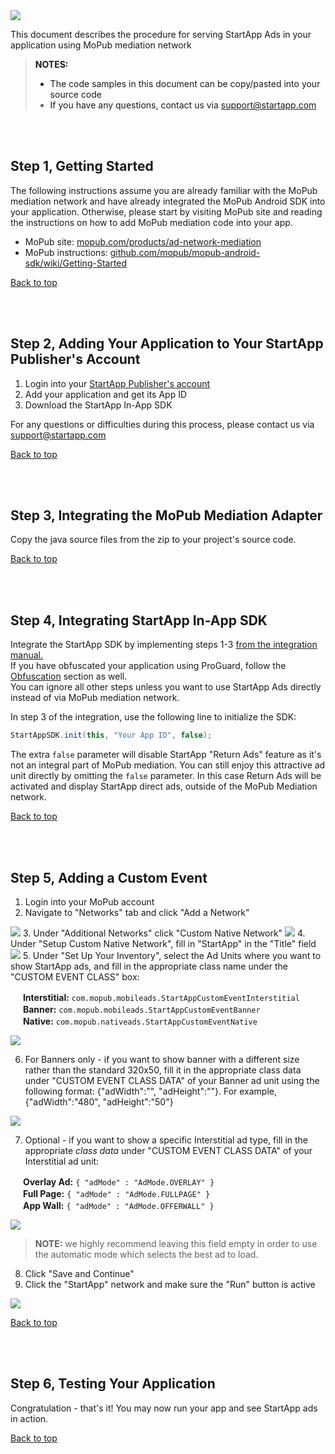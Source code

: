 <a name="top" />

<img src="./Mopub%20Mediation%20Android/images/mopub_logo.png" />   

This document describes the procedure for serving StartApp Ads in your application using MoPub mediation network

> **NOTES:**
> - The code samples in this document can be copy/pasted into your source code
> - If you have any questions, contact us via [support@startapp.com](mailto:support@startapp.com)


<br></br>
<a name="step1" />

## Step 1, Getting Started
The following instructions assume you are already familiar with the MoPub mediation network and have already integrated the MoPub Android SDK into your application. Otherwise, please start by visiting MoPub site and reading the instructions on how to add MoPub mediation code into your app.

- MoPub site: <a href="http://www.mopub.com/products/ad-network-mediation" target="_blank">mopub.com/products/ad-network-mediation</a>
- MoPub instructions: <a href="https://github.com/mopub/mopub-android-sdk/wiki/Getting-Started" target="_blank">github.com/mopub/mopub-android-sdk/wiki/Getting-Started</a>

[Back to top](#top)

<br></br>
<a name="step2" />

## Step 2, Adding Your Application to Your StartApp Publisher's Account
1. Login into your <a href="https://portal.startapp.com/#/signin" target="_blank">StartApp Publisher's account</a>
2. Add your application and get its App ID
3. Download the StartApp In-App SDK

For any questions or difficulties during this process, please contact us via [support@startapp.com](mailto:support@startapp.com)

[Back to top](#top)

<br></br>
<a name="step3" />

## Step 3, Integrating the MoPub Mediation Adapter
Copy the java source files from the zip to your project's source code.

[Back to top](#top)

<br></br>
<a name="step4" />

## Step 4, Integrating StartApp In-App SDK
Integrate the StartApp SDK by implementing steps 1-3 <a href="https://github.com/StartApp-SDK/Documentation/wiki/Android-InApp-Documentation" target="_blank">from the integration manual.</a>   
If you have obfuscated your application using ProGuard, follow the <a href="https://github.com/StartApp-SDK/Documentation/wiki/Android-InApp-Documentation#obfuscation-optional" target="_blank">Obfuscation</a> section as well.  
You can ignore all other steps unless you want to use StartApp Ads directly instead of via MoPub mediation network.

In step 3 of the integration, use the following line to initialize the SDK:
```java
StartAppSDK.init(this, "Your App ID", false);
```
The extra ``false`` parameter will disable StartApp "Return Ads" feature as it's not an integral part of MoPub mediation. You can still enjoy this attractive ad unit directly by omitting the ``false`` parameter. In this case Return Ads will be activated and display StartApp direct ads, outside of the MoPub Mediation network. 

[Back to top](#top)

<br></br>
<a name="step5" />

## Step 5, Adding a Custom Event

1. Login into your MoPub account  
2. Navigate to "Networks" tab and click "Add a Network"  
<img src="./Mopub%20Mediation%20Android/images/mopub-add-ad-network.png" />   
3. Under "Additional Networks" click "Custom Native Network"  
<img src="./Mopub%20Mediation%20Android/images/mopub-choose-network.png" />   
4. Under "Setup Custom Native Network", fill in "StartApp" in the "Title" field
<img src="./Mopub%20Mediation%20Android/images/mopub-network-title.png" />   
5. Under "Set Up Your Inventory", select the Ad Units where you want to show StartApp ads, and fill in the appropriate class name under the "CUSTOM EVENT CLASS" box:  

 <img src="./Mopub%20Mediation%20Android/images/V1.png" width="16px" /> **Interstitial:** ``com.mopub.mobileads.StartAppCustomEventInterstitial``   
 <img src="./Mopub%20Mediation%20Android/images/V1.png" width="16px" /> **Banner:** ``com.mopub.mobileads.StartAppCustomEventBanner``    
 <img src="./Mopub%20Mediation%20Android/images/V1.png" width="16px" /> **Native:** ``com.mopub.nativeads.StartAppCustomEventNative``    

 <img src="./Mopub%20Mediation%20Android/images/mopub-inventory.png" />   
 
6. For Banners only - if you want to show banner with a different size rather than the standard 320x50,  fill it in the appropriate class data under "CUSTOM EVENT CLASS DATA" of your Banner ad unit using the following format: {"adWidth":"<width>", "adHeight":"<height>"}. For example, {"adWidth":"480", "adHeight":"50"}  
 <img src="./Mopub%20Mediation%20Android/images/mopub-custom-event-data-banners.png" />     

7. Optional - if you want to show a specific Interstitial ad type, fill in the appropriate *class data* under "CUSTOM EVENT CLASS DATA" of your Interstitial ad unit:  

 <img src="./Mopub%20Mediation%20Android/images/V1.png" width="16px" /> **Overlay Ad:** ``{ "adMode" : "AdMode.OVERLAY" }``  
 <img src="./Mopub%20Mediation%20Android/images/V1.png" width="16px" /> **Full Page:** ``{ "adMode" : "AdMode.FULLPAGE" }``  
 <img src="./Mopub%20Mediation%20Android/images/V1.png" width="16px" /> **App Wall:** ``{ "adMode" : "AdMode.OFFERWALL" }``  
 
 <img src="./Mopub%20Mediation%20Android/images/mopub-custom-event-data.png" />   

 > **NOTE:** we highly recommend leaving this field empty in order to use the automatic mode which selects the best ad to load.    

8. Click "Save and Continue"
9. Click the "StartApp" network and make sure the "Run" button is active  
<img src="./Mopub%20Mediation%20Android/images/mopub-run-network.png" />    

[Back to top](#top)

<br></br>
<a name="step6" />

## Step 6, Testing Your Application
Congratulation - that's it! You may now run your app and see StartApp ads in action.  

[Back to top](#top)